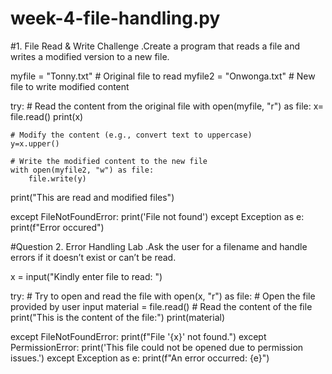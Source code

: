 
# week-4-file-handling.py

#1. File Read & Write Challenge .Create a program that reads a file and writes a modified version to a new file.

myfile = "Tonny.txt"  # Original file to read
myfile2 = "Onwonga.txt"  # New file to write modified content

try:
    # Read the content from the original file
    with open(myfile, "r") as file:
        x= file.read()
        print(x)

    # Modify the content (e.g., convert text to uppercase)
    y=x.upper() 

    # Write the modified content to the new file
    with open(myfile2, "w") as file:
        file.write(y)
  

   print("This are read and modified files")

except FileNotFoundError:
    print('File not found')
except Exception as e:
    print(f"Error occured")




#Question 2. Error Handling Lab .Ask the user for a filename and handle errors if it doesn’t exist or can’t be read.


x = input("Kindly enter file to read: ")

try:
    # Try to open and read the file
    with open(x, "r") as file:  # Open the file provided by user input
        material = file.read()  # Read the content of the file
        print("This is the content of the file:")
        print(material)

except FileNotFoundError:
    print(f"File '{x}' not found.")
except PermissionError:
    print('This file could not be opened due to permission issues.')
except Exception as e:
    print(f"An error occurred: {e}")




    
